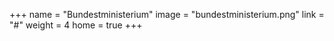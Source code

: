 +++
name = "Bundestministerium"
image = "bundestministerium.png"
link = "#"
weight = 4
home = true
+++

